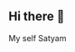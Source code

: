 ## Hi there 👋
My self Satyam 

<!--
**satyamkumarsingh1/satyamkumarsingh1** is a ✨ _special_ ✨ repository because its `README.md` (this file) appears on your GitHub profile.

Here are some ideas to get you started:

- 🔭 I’m currently working on my skills development 
- 🌱 I’m currently learning Java 
- 👯 I’m looking to collaborate on Java code
- 🤔 I’m looking for help with DSA problems
- 📫 How to reach me: you can reach me through my email - satyamkumarsingh6465@gmail.com
-->
